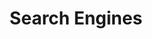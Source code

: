 ---
word: "true"

types: "word"

title: "Search Engines"

categories: ['']

tags: ['Search', 'Engines']

arabic: 'محركات البحث'

arexps: []

enwords: ['Search Engines']

enexps: []

arlexicons: 'ح'

enlexicons: 'S'

authors: ['Ruqayya Roshdy']

translators: ['']

citations: 'مقدمة في حوسبة اللغة العربية'

sources: 'مركز الملك عبدالله بن عبدالعزيز الدولي لخدمة اللغة العربية'

slug: ""
---